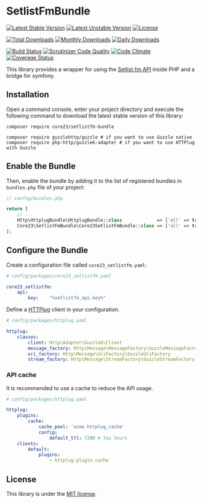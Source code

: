 SetlistFmBundle
===============
[![Latest Stable Version](https://poser.pugx.org/core23/setlistfm-bundle/v/stable)](https://packagist.org/packages/core23/setlistfm-bundle)
[![Latest Unstable Version](https://poser.pugx.org/core23/setlistfm-bundle/v/unstable)](https://packagist.org/packages/core23/setlistfm-bundle)
[![License](https://poser.pugx.org/core23/setlistfm-bundle/license)](https://packagist.org/packages/core23/setlistfm-bundle)

[![Total Downloads](https://poser.pugx.org/core23/setlistfm-bundle/downloads)](https://packagist.org/packages/core23/setlistfm-bundle)
[![Monthly Downloads](https://poser.pugx.org/core23/setlistfm-bundle/d/monthly)](https://packagist.org/packages/core23/setlistfm-bundle)
[![Daily Downloads](https://poser.pugx.org/core23/setlistfm-bundle/d/daily)](https://packagist.org/packages/core23/setlistfm-bundle)

[![Build Status](https://travis-ci.org/core23/SetlistFmBundle.svg)](https://travis-ci.org/core23/SetlistFmBundle)
[![Scrutinizer Code Quality](https://scrutinizer-ci.com/g/core23/SetlistFmBundle/badges/quality-score.png?b=master)](https://scrutinizer-ci.com/g/core23/SetlistFmBundle)
[![Code Climate](https://codeclimate.com/github/core23/SetlistFmBundle/badges/gpa.svg)](https://codeclimate.com/github/core23/SetlistFmBundle)
[![Coverage Status](https://coveralls.io/repos/core23/SetlistFmBundle/badge.svg)](https://coveralls.io/r/core23/SetlistFmBundle)

This library provides a wrapper for using the [Setlist.fm API] inside PHP and a bridge for symfony.

## Installation

Open a command console, enter your project directory and execute the following command to download the latest stable version of this library:

```
composer require core23/setlistfm-bundle

composer require guzzlehttp/guzzle # if you want to use Guzzle native
composer require php-http/guzzle6-adapter # if you want to use HTTPlug with Guzzle
```

## Enable the Bundle

Then, enable the bundle by adding it to the list of registered bundles in `bundles.php` file of your project:

```php
// config/bundles.php

return [
    // ...
    Http\HttplugBundle\HttplugBundle::class             => ['all' => true],
    Core23\SetlistFmBundle\Core23SetlistFmBundle::class => ['all' => true],
];
```

## Configure the Bundle

Create a configuration file called `core23_setlistfm.yaml`:

```yaml
# config/packages/core23_setlistfm.yaml

core23_setlistfm:
    api:
        key:    "%setlistfm_api.key%"
```

Define a [HTTPlug] client in your configuration.

```yaml
# config/packages/httplug.yaml

httplug:
    classes:
        client: Http\Adapter\Guzzle6\Client
        message_factory: Http\Message\MessageFactory\GuzzleMessageFactory
        uri_factory: Http\Message\UriFactory\GuzzleUriFactory
        stream_factory: Http\Message\StreamFactory\GuzzleStreamFactory
```

### API cache

It is recommended to use a cache to reduce the API usage.

```yaml
# config/packages/httplug.yaml

httplug:
    plugins:
        cache:
            cache_pool: 'acme.httplug_cache'
            config:
                default_ttl: 7200 # Two hours
    clients:
        default:
            plugins:
                - httplug.plugin.cache
```

## License

This library is under the [MIT license](LICENSE.md).

[HTTPlug]: http://docs.php-http.org/en/latest/index.html
[Setlist.fm API]: https://api.setlist.fm
